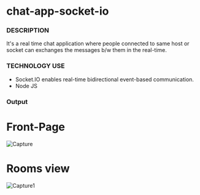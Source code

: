 # chat-app-socket-io

### DESCRIPTION

It's a real time chat application where people connected to same host or socket  can exchanges the messages b/w them in the real-time.

### TECHNOLOGY USE

* Socket.IO enables real-time bidirectional event-based communication.
* Node JS


### Output

# Front-Page

![Capture](https://user-images.githubusercontent.com/85902823/190877305-ed459c62-3416-4e11-a8dd-86ebbdf98036.PNG)


# Rooms view
![Capture1](https://user-images.githubusercontent.com/85902823/190877318-dd034dbb-9f6f-42e7-a7a3-66ed433dcf28.PNG)
